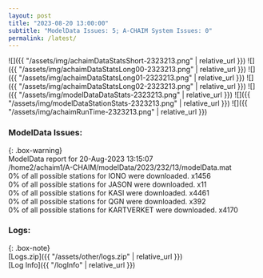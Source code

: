 ```yaml
---
layout: post
title: "2023-08-20 13:00:00"
subtitle: "ModelData Issues: 5; A-CHAIM System Issues: 0"
permalink: /latest/
---
```


![]({{ "/assets/img/achaimDataStatsShort-2323213.png" | relative_url }})
![]({{ "/assets/img/achaimDataStatsLong00-2323213.png" | relative_url }})
![]({{ "/assets/img/achaimDataStatsLong01-2323213.png" | relative_url }})
![]({{ "/assets/img/achaimDataStatsLong02-2323213.png" | relative_url }})
![]({{ "/assets/img/modelDataDataStats-2323213.png" | relative_url }})
![]({{ "/assets/img/modelDataStationStats-2323213.png" | relative_url }})
![]({{ "/assets/img/achaimRunTime-2323213.png" | relative_url }})


### ModelData Issues:  
  
{: .box-warning}  
 ModelData report for 20-Aug-2023 13:15:07   
 /home2/achaim1/A-CHAIM/modelData/2023/232/13/modelData.mat   
 0% of all possible stations for IONO were downloaded. x1456   
 0% of all possible stations for JASON were downloaded. x11   
 0% of all possible stations for KASI were downloaded. x4461   
 0% of all possible stations for QGN were downloaded. x392   
 0% of all possible stations for KARTVERKET were downloaded. x4170   
  


### Logs:  
  
{: .box-note}  
[Logs.zip]({{ "/assets/other/logs.zip" | relative_url }})  
[Log Info]({{ "/logInfo" | relative_url }})  
